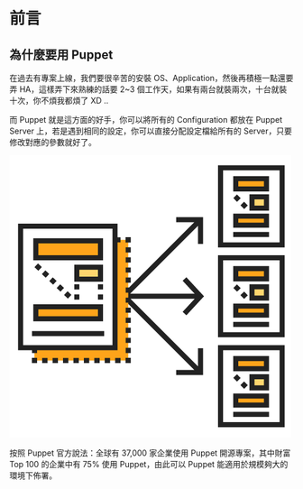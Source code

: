 # 前言

## 為什麼要用 Puppet

在過去有專案上線，我們要很辛苦的安裝 OS、Application，然後再積極一點還要弄 HA，這樣弄下來熟練的話要 2~3 個工作天，如果有兩台就裝兩次，十台就裝十次，你不煩我都煩了 XD ..

而 Puppet 就是這方面的好手，你可以將所有的 Configuration 都放在 Puppet Server 上，若是遇到相同的設定，你可以直接分配設定檔給所有的 Server，只要修改對應的參數就好了。

![puppet-capabilities](/assets/images/capabilities.png)

按照 Puppet 官方說法：全球有 37,000 家企業使用 Puppet 開源專案，其中財富 Top 100 的企業中有 75% 使用 Puppet，由此可以 Puppet 能適用於規模夠大的環境下佈署。 